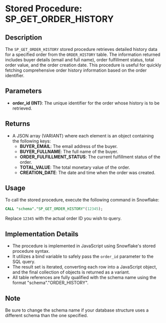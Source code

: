 # Stored Procedure: SP_GET_ORDER_HISTORY

## Description

The `SP_GET_ORDER_HISTORY` stored procedure retrieves detailed history data for a specified order from the `ORDER_HISTORY` table. The information returned includes buyer details (email and full name), order fulfillment status, total order value, and the order creation date. This procedure is useful for quickly fetching comprehensive order history information based on the order identifier.

## Parameters

- **order_id (INT)**: The unique identifier for the order whose history is to be retrieved.

## Returns

- A JSON array (VARIANT) where each element is an object containing the following keys:
  - **BUYER_EMAIL**: The email address of the buyer.
  - **BUYER_FULLNAME**: The full name of the buyer.
  - **ORDER_FULFILLMENT_STATUS**: The current fulfillment status of the order.
  - **TOTAL_VALUE**: The total monetary value of the order.
  - **CREATION_DATE**: The date and time when the order was created.

## Usage

To call the stored procedure, execute the following command in Snowflake:

```sql
CALL "schema"."SP_GET_ORDER_HISTORY"(12345);
```

Replace `12345` with the actual order ID you wish to query.

## Implementation Details

- The procedure is implemented in JavaScript using Snowflake's stored procedure syntax.
- It utilizes a bind variable to safely pass the `order_id` parameter to the SQL query.
- The result set is iterated, converting each row into a JavaScript object, and the final collection of objects is returned as a variant.
- All table references are fully qualified with the schema name using the format "schema"."ORDER_HISTORY".

## Note

Be sure to change the schema name if your database structure uses a different schema than the one specified.
